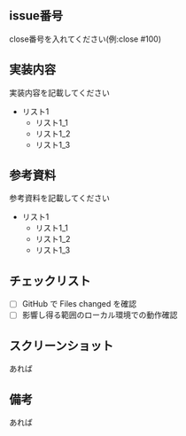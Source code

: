 ## issue番号

close番号を入れてください(例:close #100)

## 実装内容
実装内容を記載してください
- リスト1
    - リスト1_1
    - リスト1_2
    - リスト1_3

## 参考資料
参考資料を記載してください
- リスト1
    - リスト1_1
    - リスト1_2
    - リスト1_3

## チェックリスト
- [ ] GitHub で Files changed を確認
- [ ] 影響し得る範囲のローカル環境での動作確認

## スクリーンショット
あれば

## 備考
あれば

